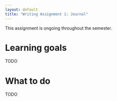 ```yaml
---
layout: default
title: "Writing Assignment 1: Journal"
---
```


This assignment is ongoing throughout the semester.

# Learning goals

TODO

# What to do

TODO
